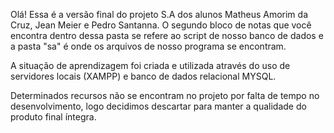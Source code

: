 Olá! Essa é a versão final do projeto S.A dos alunos Matheus Amorim da Cruz, Jean Meier e Pedro Santanna. O segundo
bloco de notas que você encontra dentro dessa pasta se refere ao script de nosso banco de dados e a pasta "sa" é onde os 
arquivos de nosso programa se encontram. 

A situação de aprendizagem foi criada e utilizada através do uso de servidores locais (XAMPP) e banco de dados relacional MYSQL.

Determinados recursos não se encontram no projeto por falta de tempo no desenvolvimento, logo decidimos descartar para
manter a qualidade do produto final íntegra.
